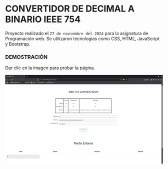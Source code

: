 # CONVERTIDOR DE DECIMAL A BINARIO IEEE 754

Proyecto realizado el `27 de noviembre del 2024` para la asignatura de Programación web. Se utilizaron tecnologías como CSS, HTML, JavaScript y Bootstrap.


### DEMOSTRACIÓN

Dar clic en la imagen para probar la página.

[![Demo](./Images/demo.png)](https://adrien04hz.github.io/IEEE/)